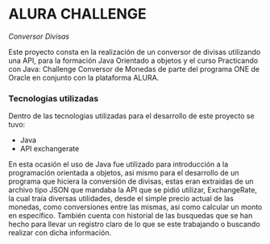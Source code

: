 # ALURA CHALLENGE


  <em align = "center"> Conversor Divisas</em>

  <p text-align="justify">
    Este proyecto consta en la realización de un conversor de divisas utilizando una API, para la formación Java Orientado a objetos y el curso Practicando con Java: Challenge Conversor de Monedas de parte del programa ONE de Oracle en conjunto con la plataforma ALURA. 
  </p>

  <h3>
    Tecnologias utilizadas
  </h3>

  <p>
    Dentro de las tecnologias utilizadas para el desarrollo de este proyecto se tuvo:
    <ul>
      <li>Java</li>
      <li>API exchangerate</li>
    </ul>
  </p>

  <p text-align ="justify" >
    En esta ocasión el uso de Java fue utilizado para introducción a la programación orientada a objetos, asi mismo para el desarrollo de un programa que hiciera la conversión de divisas, estas eran extraidas de un archivo tipo JSON que mandaba la API que se pidió utilizar, ExchangeRate, la cual traía diversas utilidades, desde el simple precio actual de las monedas, como conversiones entre las mismas, asi como calcular un monto en específico. También cuenta con historial de las busquedas que se han hecho para llevar un registro claro de lo que se este trabajando o buscando realizar con dicha información.
  </p>
